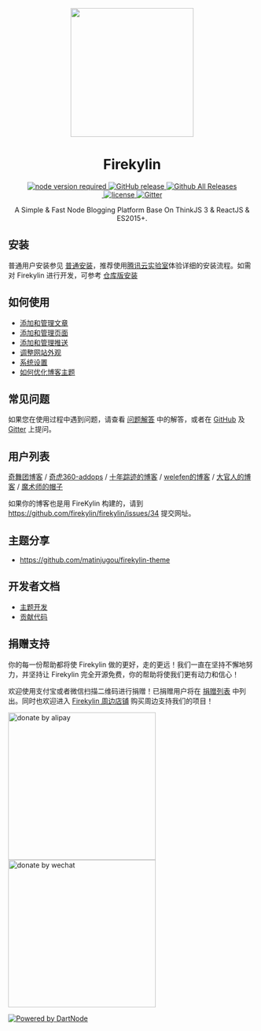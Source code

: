 <div align="center">
  <a href="https://github.com/firekylin/Firekylin">
    <!-- <img width="200" heigth="200" src="https://s1.ssl.qhres2.com/static/0c8555d630012930.svg"> -->
    <img width="250" height="262" src="https://s3.ssl.qhres2.com/static/70ad177f02b6e7ae.svg">
  </a>  

  <h1>Firekylin</h1>

  <div>
    <a href="https://github.com/firekylin/firekylin">
      <img src="https://img.shields.io/badge/node-%3E%3D8.9.4-red.svg?style=flat-square" alt="node version required" />
    </a>
    <a href="https://github.com/firekylin/firekylin/releases">
      <img src="https://img.shields.io/github/release/firekylin/firekylin.svg?style=flat-square" alt="GitHub release" />
    </a>
    <a href="https://github.com/firekylin/firekylin/releases">
      <img src="https://img.shields.io/github/downloads/firekylin/firekylin/total.svg?style=flat-square" alt="Github All Releases" />
    </a>
  </div>
  <div>
    <a href="https://github.com/firekylin/firekylin/issues?q=is%3Aissue+is%3Aclosed">
      <img src="https://img.shields.io/github/issues-closed-raw/firekylin/firekylin.svg?style=flat-square" alt="" />
    </a>
    <a href="https://github.com/firekylin/firekylin/blob/master/LICENSE">
      <img src="https://img.shields.io/github/license/firekylin/firekylin.svg?colorB=f48041&style=flat-square" alt="license" />
    </a>
    <a href="https://gitter.im/firekylin/firekylin?utm_source=badge&utm_medium=badge&utm_campaign=pr-badge">
      <img src="https://img.shields.io/gitter/room/firekylin/Lobby.svg?style=flat-square&colorB=96c312" alt="Gitter" />
    </a>
  </div>

  <p>A Simple & Fast Node Blogging Platform Base On ThinkJS 3 & ReactJS & ES2015+.</p>
</div>


## 安装

普通用户安装参见 [普通安装](https://github.com/firekylin/firekylin/wiki/安装)，推荐使用[腾讯云实验室](https://www.qcloud.com/developer/labs/lab/10094)体验详细的安装流程。如需对 Firekylin 进行开发，可参考 [仓库版安装](https://github.com/firekylin/firekylin/wiki/仓库版安装)

## 如何使用

- [添加和管理文章](https://github.com/firekylin/firekylin/wiki/%E6%96%87%E7%AB%A0)
- [添加和管理页面](https://github.com/firekylin/firekylin/wiki/%E9%A1%B5%E9%9D%A2)
- [添加和管理推送](https://github.com/firekylin/firekylin/wiki/%E6%8E%A8%E9%80%81)
- [调整网站外观](https://github.com/firekylin/firekylin/wiki/%E4%B8%BB%E9%A2%98%E5%A4%96%E8%A7%82)
- [系统设置](https://github.com/firekylin/firekylin/wiki/%E7%B3%BB%E7%BB%9F%E8%AE%BE%E7%BD%AE)
- [如何优化博客主题](https://welefen.com/post/how-to-optimize-firekylin-theme.html)

## 常见问题

如果您在使用过程中遇到问题，请查看 [问题解答](https://github.com/firekylin/firekylin/wiki/问题解答) 中的解答，或者在 [GitHub](https://github.com/firekylin/firekylin/wiki/issues) 及 [Gitter](https://gitter.im/firekylin/firekylin?utm_source=badge&utm_medium=badge&utm_campaign=pr-badge) 上提问。

## 用户列表

[奇舞团博客](https://75.team/) / [奇虎360-addops](https://blog.cloud.360.cn) / [十年踪迹的博客](http://h5jun.com/) / [welefen的博客](http://welefen.com/) / [大官人的博客](https://www.daguanren.cc/) /
[魔术师的帽子](https://blog.magichc7.com/)

如果你的博客也是用 FireKylin 构建的，请到 https://github.com/firekylin/firekylin/issues/34 提交网址。

## 主题分享

- https://github.com/matinjugou/firekylin-theme

## 开发者文档


- [主题开发](https://github.com/firekylin/firekylin/wiki/%E4%B8%BB%E9%A2%98%E5%BC%80%E5%8F%91)
- [贡献代码](https://github.com/firekylin/firekylin/wiki/%E8%B4%A1%E7%8C%AE%E4%BB%A3%E7%A0%81)

## 捐赠支持

你的每一份帮助都将使 Firekylin 做的更好，走的更远！我们一直在坚持不懈地努力，并坚持让 Firekylin 完全开源免费，你的帮助将使我们更有动力和信心！

欢迎使用支付宝或者微信扫描二维码进行捐赠！已捐赠用户将在 [捐赠列表](https://github.com/firekylin/firekylin/wiki/捐赠列表) 中列出。同时也欢迎进入 [Firekylin 周边店铺](https://weidian.com/?userid=1233141030) 购买周边支持我们的项目！

<div class="donate-qrcode">
<img width="300" src="https://p5.ssl.qhimg.com/t013f422b5b319becbb.png" alt="donate by alipay" /> <img width="300" src="https://p4.ssl.qhimg.com/t0142965a40989b8d7a.png" alt="donate by wechat" />
</div>

[![Powered by DartNode](https://dartnode.com/branding/DN-Open-Source-sm.png)](https://dartnode.com "Powered by DartNode - Free VPS for Open Source")
